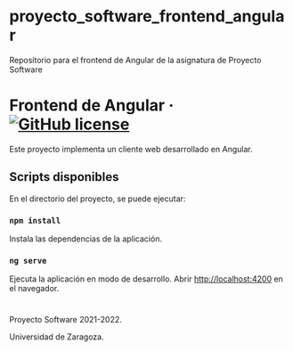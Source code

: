 # proyecto_software_frontend_angular
Repositorio para el frontend de Angular de la asignatura de Proyecto Software 
# Frontend de Angular &middot; [![GitHub license](https://img.shields.io/badge/license-MIT-blue.svg)](https://github.com/UNIZAR-30226-2022-01/proyecto_software_frontend_angular/blob/main/LICENSE)

Este proyecto implementa un cliente web desarrollado en Angular.

## Scripts disponibles

En el directorio del proyecto, se puede ejecutar:

### `npm install`

Instala las dependencias de la aplicación.

### `ng serve`

Ejecuta la aplicación en modo de desarrollo.
Abrir [http://localhost:4200](http://localhost:4200) en el navegador.

#

Proyecto Software 2021-2022.

Universidad de Zaragoza.
